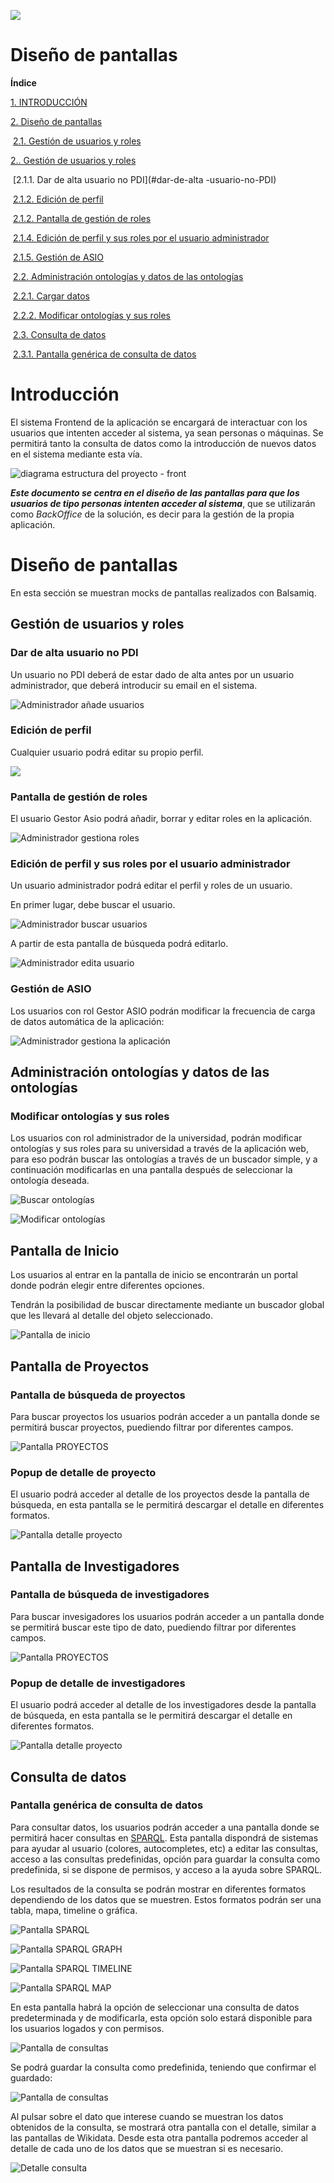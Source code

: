 

![](./images/logos_feder.png)

# Diseño de pantallas



**Índice**

[1. INTRODUCCIÓN](#introducción)

[2. Diseño de pantallas](#diseño-de-pantallas)

​	[2.1. Gestión de usuarios y roles](#gestión-de-usuarios-y-roles)

[2.. Gestión de usuarios y roles](#gestión-de-usuarios-y-roles)

​		[2.1.1. Dar de alta usuario no PDI](#dar-de-alta -usuario-no-PDI)

​		[2.1.2. Edición de perfil](#edición-de-perfil)

​		[2.1.2. Pantalla de gestión de roles](#pantalla-de-gestión-de-roles)

​		[2.1.4. Edición de perfil y sus roles por el usuario administrador](#edición-de-perfil-y-sus-roles-por-el-usuario-administrador)

​		[2.1.5. Gestión de ASIO](#gestión-de-asio)

​	[2.2. Administración ontologías y datos de las ontologías](#administración-ontologías-y-datos-de-las-ontologías)

​		[2.2.1. Cargar datos](#cargar-datos)

​		[2.2.2. Modificar ontologías y sus roles](#modificar-ontologías-y-sus-roles)

​	[2.3. Consulta de datos](#consulta-de-datos)

​		[2.3.1. Pantalla genérica de consulta de datos](#pantalla-genérica-de-consulta-de-datos)



Introducción
============

El sistema Frontend de la aplicación se encargará de interactuar con los usuarios que intenten acceder al sistema, ya sean personas o máquinas. Se permitirá tanto la consulta de datos como la introducción de nuevos datos en el sistema mediante esta vía.



![diagrama estructura del proyecto - front](./images/diagrama-estructura-del-proyecto-front.jpg)



***Este documento se centra en el diseño de las pantallas para que los usuarios de tipo personas intenten acceder al sistema***, que se utilizarán como *BackOffice* de la solución, es decir para la gestión de la propia aplicación.

Diseño de pantallas
===================

En esta sección se muestran mocks de pantallas realizados con Balsamiq.



Gestión de usuarios y roles
---------------------------



### Dar de alta usuario no PDI

Un usuario no PDI deberá de estar dado de alta antes por un usuario administrador, que deberá introducir su email en el sistema.

![Administrador añade usuarios](./images/mocks/administrador-añade-usuario.png)



### Edición de perfil

Cualquier usuario podrá editar su propio perfil.

![](./images/mocks/usuario-edita-su-perfil.png)



### Pantalla de gestión de roles

El usuario Gestor Asio podrá añadir, borrar y editar roles en la aplicación.

![Administrador gestiona roles](./images/mocks/administrar-roles.png)



### Edición de perfil y sus roles por el usuario administrador

Un usuario administrador podrá editar el perfil y roles de un usuario.

En primer lugar, debe buscar el usuario.

![Administrador buscar usuarios](./images/mocks/buscar-usuario.png)



A partir de esta pantalla de búsqueda podrá editarlo.

![Administrador edita usuario](./images/mocks/administrador-edita-perfil.png)





### Gestión de ASIO

Los usuarios con rol Gestor ASIO podrán modificar la frecuencia de carga
de datos automática de la aplicación:

![Administrador gestiona la aplicación](./images/mocks/administrador-gestiona-app.png)



Administración ontologías y datos de las ontologías
---------------------------------------------------



### Modificar ontologías y sus roles

Los usuarios con rol administrador de la universidad, podrán modificar ontologías y sus roles para su universidad a través de la aplicación web, para eso podrán buscar las ontologías a través de un buscador simple, y a continuación modificarlas en una pantalla después de seleccionar la ontología deseada.

![Buscar ontologías](./images/mocks/modificar-ontologías.png)

![Modificar ontologías](./images/mocks/modificar-ontologias-2.png)



Pantalla de Inicio
------------------
Los usuarios al entrar en la pantalla de inicio se encontrarán un portal donde podrán elegir entre diferentes opciones.

Tendrán la posibilidad de buscar directamente mediante un buscador global que les llevará al detalle del objeto seleccionado.

![Pantalla de inicio](./images/mocks/home.png)



Pantalla de Proyectos
---------------------

### Pantalla de búsqueda de proyectos
Para buscar proyectos los usuarios podrán acceder a un pantalla donde se permitirá buscar proyectos, puediendo filtrar por diferentes campos.

![Pantalla PROYECTOS](./images/mocks/busquedaProyectos.png)


### Popup de detalle de proyecto
El usuario podrá acceder al detalle de los proyectos desde la pantalla de búsqueda, en esta pantalla se le permitirá descargar el detalle en diferentes formatos.

![Pantalla detalle proyecto](./images/mocks/detalleProyecto.png)



Pantalla de Investigadores
--------------------------

### Pantalla de búsqueda de investigadores
Para buscar invesigadores los usuarios podrán acceder a un pantalla donde se permitirá buscar este tipo de dato, puediendo filtrar por diferentes campos.

![Pantalla PROYECTOS](./images/mocks/busquedaInvestigador.png)


### Popup de detalle de investigadores
El usuario podrá acceder al detalle de los investigadores desde la pantalla de búsqueda, en esta pantalla se le permitirá descargar el detalle en diferentes formatos.

![Pantalla detalle proyecto](./images/mocks/detalleInvestigador.png)

Consulta de datos
-----------------

### Pantalla genérica de consulta de datos

Para consultar datos, los usuarios podrán acceder a una pantalla donde se permitirá hacer consultas en [SPARQL](https://es.wikipedia.org/wiki/SPARQL). Esta pantalla dispondrá de sistemas para ayudar al usuario (colores, autocompletes, etc) a editar las consultas, acceso a las consultas predefinidas, opción para guardar la consulta como predefinida, si se dispone de permisos, y acceso a la ayuda sobre SPARQL.

Los resultados de la consulta se podrán mostrar en diferentes formatos dependiendo de los datos que se muestren. Estos formatos podrán ser una tabla, mapa, timeline o gráfica.

![Pantalla SPARQL](./images/mocks/consulta.png)

![Pantalla SPARQL GRAPH](./images/mocks/consulta-grafico.png)

![Pantalla SPARQL TIMELINE](./images/mocks/consulta-timeline.png)

![Pantalla SPARQL MAP](./images/mocks/consulta-mapa.png)


En esta pantalla habrá la opción de seleccionar una consulta de datos predeterminada y de modificarla, esta opción solo estará disponible para los usuarios logados y con permisos.

![Pantalla de consultas](./images/mocks/consulta-predeterminada.png)


Se podrá guardar la consulta como predefinida, teniendo que confirmar el guardado:

![Pantalla de consultas](./images/mocks/consulta-guardar-predeterminada.png)

Al pulsar sobre el dato que interese cuando se muestran los datos obtenidos de la consulta, se mostrará otra pantalla con el detalle, similar a las pantallas de Wikidata. Desde esta otra pantalla podremos acceder al detalle de cada uno de los datos que se muestran si es necesario.

![Detalle consulta](./images/mocks/detalle-consulta.png)


